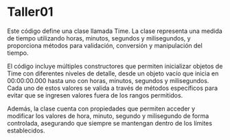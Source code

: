 # Taller01
Este código define una clase llamada Time. La clase representa una medida de tiempo utilizando horas, minutos, segundos y milisegundos, y proporciona métodos para validación, conversión y manipulación del tiempo.

El código incluye múltiples constructores que permiten inicializar objetos de Time con diferentes niveles de detalle, desde un objeto vacío que inicia en 00:00:00.000 hasta uno con horas, minutos, segundos y milisegundos. Cada uno de estos valores se valida a través de métodos específicos para evitar que se ingresen valores fuera de los rangos permitidos.

Además, la clase cuenta con propiedades que permiten acceder y modificar los valores de hora, minuto, segundo y milisegundo de forma controlada, asegurando que siempre se mantengan dentro de los límites establecidos.
